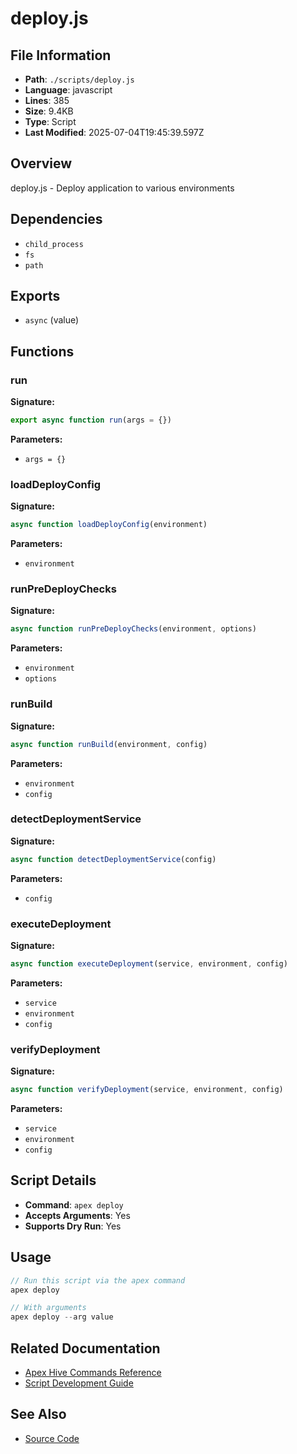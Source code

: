 # deploy.js

## File Information

- **Path**: `./scripts/deploy.js`
- **Language**: javascript
- **Lines**: 385
- **Size**: 9.4KB
- **Type**: Script
- **Last Modified**: 2025-07-04T19:45:39.597Z

## Overview

deploy.js - Deploy application to various environments

## Dependencies

- `child_process`
- `fs`
- `path`

## Exports

- `async` (value)

## Functions

### run

**Signature:**
```javascript
export async function run(args = {})
```

**Parameters:**
- `args = {}`

### loadDeployConfig

**Signature:**
```javascript
async function loadDeployConfig(environment)
```

**Parameters:**
- `environment`

### runPreDeployChecks

**Signature:**
```javascript
async function runPreDeployChecks(environment, options)
```

**Parameters:**
- `environment`
- `options`

### runBuild

**Signature:**
```javascript
async function runBuild(environment, config)
```

**Parameters:**
- `environment`
- `config`

### detectDeploymentService

**Signature:**
```javascript
async function detectDeploymentService(config)
```

**Parameters:**
- `config`

### executeDeployment

**Signature:**
```javascript
async function executeDeployment(service, environment, config)
```

**Parameters:**
- `service`
- `environment`
- `config`

### verifyDeployment

**Signature:**
```javascript
async function verifyDeployment(service, environment, config)
```

**Parameters:**
- `service`
- `environment`
- `config`

## Script Details

- **Command**: `apex deploy`
- **Accepts Arguments**: Yes
- **Supports Dry Run**: Yes

## Usage

```javascript
// Run this script via the apex command
apex deploy

// With arguments
apex deploy --arg value
```

## Related Documentation

- [Apex Hive Commands Reference](../architecture/reference/commands/)
- [Script Development Guide](../development/scripts/)

## See Also

- [Source Code](./scripts/deploy.js)
